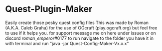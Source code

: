 # Quest-Plugin-Maker
 Easily create those pesky quest config files
 This was made by Roman (A.K.A. Caleb Graha) for the use of OGcraft (play.ogcraft.org) but feel free to use if it helps you.
 for support message me on here under issues or on discord _roman_emperor_#0177
 to run navigate to the folder you have it in with terminal and run "java -jar Quest-Config-Maker-Vx.x.x"
